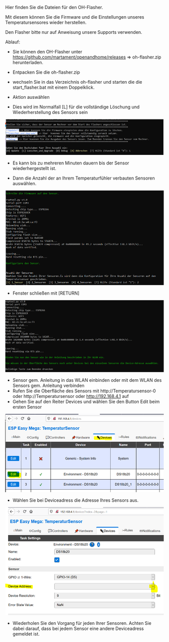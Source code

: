Hier finden Sie die Dateien für den OH-Flasher.

Mit diesem können Sie die Firmware und die Einstellungen unseres Temperatursensores wieder herstellen. 

Den Flasher bitte nur auf Anweisung unsere Supports verwenden.



Ablauf:
- Sie können den OH-Flasher unter https://github.com/martament/openandhome/releases => oh-flasher.zip herunterladen.
- Entpacken Sie die oh-flasher.zip
- wechseln Sie in das Verzeichnis oh-flasher und starten die die start_flasher.bat mit einem Doppelklick.

- Aktion auswählen
- Dies wird im Normalfall [L] für die vollständige Löschung und Wiederherstellung des Sensors sein
<img src="https://raw.githubusercontent.com/martament/openandhome/master/images/oh-flasher/flasher1.PNG">

- Es kann bis zu mehreren Minuten dauern bis der Sensor wiederhergestellt ist.

- Dann die Anzahl der an Ihrem Temperaturfühler verbauten Sensoren auswählen.

<img src="https://raw.githubusercontent.com/martament/openandhome/master/images/oh-flasher/flasher2.PNG">

- Fenster schließen mit [RETURN]

<img src="https://raw.githubusercontent.com/martament/openandhome/master/images/oh-flasher/flasher3.PNG">

- Sensor gem. Anleitung in das WLAN einbinden oder mit dem WLAN des Sensors gem. Anleitung verbinden
- Rufen Sie die Oberfläche des Sensors mit http://Temperatursensor-0 oder http://Temperatursensor oder http://192.168.4.1 auf
- Gehen Sie auf den Reiter Devices und wählen Sie den Button Edit beim ersten Sensor

<img src="https://raw.githubusercontent.com/martament/openandhome/master/images/oh-flasher/flasher4.PNG">

- Wählen Sie bei Deviceadress die Adresse Ihres Sensors aus. 

<img src="https://raw.githubusercontent.com/martament/openandhome/master/images/oh-flasher/flasher5.PNG">

- Wiederholen Sie den Vorgang für jeden Ihrer Sensoren. Achten Sie dabei darauf, dass bei jedem Sensor eine andere Deviceadress gemeldet ist.
